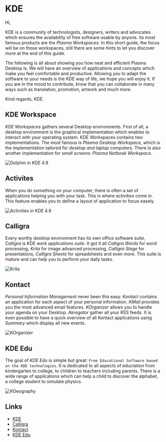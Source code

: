 # KDE

Hi,

KDE is a community of technologists, designers, writers and advocates which
ensures the availability of free software usable by anyone. Its most famous
products are the _Plasma Workspaces_. In this short guide, the focus will
be on those workspaces, still  there are some hints to let you discover more
at the end of this guide.

The following is all about showing you how neat and efficient Plasma Desktop
is. We will have an overview of applications and concepts which make you feel
comfortable and productive. Allowing you to adapt the software to your needs
is the KDE way of life, we hope you will enjoy it. If you are in the mood to
contribute, know that you can collaborate in many ways such as translation,
promotion, artwork and much more.

Kind regards,
KDE.

## KDE Workspace

_KDE Workspaces_ gathers several Desktop environments. First of all, a desktop
environment is the graphical implementation which enables to interact with your
operating system. KDE Workspaces contains two implementations. The most famous
is _Plasma Desktop Workspace_, which is the implementation tailored for
_desktop and laptop_ computers. There is also another implementation for _small
screens_: _Plasma Netbook Workspace_.

![Dolphin in KDE 4.9](https://raw.github.com/KINFOO/kde-booklet/master/images/workspaces/kde49-dolphin_.png "Browsing files in KDE 4.9")

## Activites

When you do something on your computer, there is often a set of applications
helping you with your task. This is where _activities_ come in. This feature
enables you to define a layout of application to focus easely.

![Activities in KDE 4.9](https://raw.github.com/KINFOO/kde-booklet/master/images/workspaces/kde49-link-files-to-activities-cropped.png "Defining an activity")

## Calligra

Every worthy desktop environment has its own office software suite, _Calligra_
is KDE _work applications suite_. It got it all _Calligra Words_ for word
processing, _Krita_ for image advanced processing, _Calligra Stage_ for
presentations, _Calligra Sheets_ for spreadsheets and even more. This suite
is mature and can help you to perform your daily tasks.

![Krita](https://raw.github.com/KINFOO/kde-booklet/master/images/calligra/Krita-showing-the-brush-config-dialog-500x332.png "Krita showing the brush config dialog")

## Kontact

_Personal Information Management_ never been this easy. _Kontact_ contains an
application for each aspect of your personal information. _KMail_ provides you
the most advanced email features. _KOrganizer_ allows you to handle your
agenda on your Desktop. _Akregator_ gather all your RSS feeds. It is even
possible to have a quick overview of all Kontact applications using _Summary_
which display all new events.

![KOrganizer](https://raw.github.com/KINFOO/kde-booklet/master/images/kontact/korganizer.png "KOrganizer in action")

## KDE Edu

The goal of _KDE Edu_ is simple but great: `Free Educational Software based on
the KDE technologies`. It is dedicated to all aspects of eductation from
kindergarten to college, to children to teachers including parents. There is a
wide range of applications which can help a child to discover the alphabet, a
college student to simulate physics.

![KGeography](https://raw.github.com/KINFOO/kde-booklet/master/images/kdeedu/kgeography.png "Learn geography")

## Links

* [KDE](http://www.kde.org)
* [Calligra](http://www.calligra.org)
* [Kontact](http://userbase.kde.org/Kontact)
* [KDE Edu](http://edu.kde.org)
